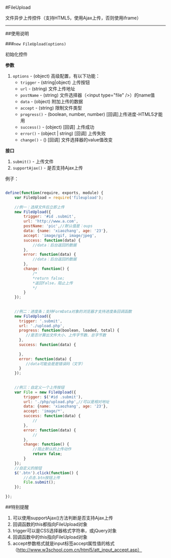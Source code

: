 #FileUpload

文件异步上传控件（支持HTML5，使用Ajax上传，否则使用iframe）

---

##使用说明

###`new FileUpload(options)`

初始化控件

**参数**

1. `options` - (object) 高级配置，有以下功能：
   - `trigger` - (string|object) 上传按钮
   - `url` - (string) 文件上传地址
   - `postName` - (string) 文件选择器（&lt;input type="file" /&gt;）的name值 
   - `data` - (object) 附加上传的数据
   - `accept` - (string) 限制文件类型
   - `progress()` - (boolean, number, number) [回调]上传进度-HTML5才能用
   - `success()` - (object) [回调] 上传成功
   - `error()` - (object | string) [回调] 上传失败 
   - `change()` - () [回调] 文件选择器的value值改变

**接口**

1. `submit()` - 上传文件
2. `supportAjax()` - 是否支持Ajax上传

例子：
```js

define(function(require, exports, module) {
    var FileUpload = require('fileupload');
    
    //例一：选择文件后立即上传
    new FileUpload({
        trigger: '#id .submit',
        url: 'http://www.a.com',
        postName: 'pic',//默认值是：oups
        data: {name: 'xiaozhang', age: '23'},
        accept: 'image/gif, image/jpeg',
        success: function(data) {
            //data：后台返回的数据
        },
        error: function(data) {
            //data：后台返回的数据
        },
        change: function() {
            /*
            *return false;
            *返回false，阻止上传 
            */
        }
    });
    
    
    //例二：进度条；支持FormData对象的浏览器才支持进度条回调函数
    new FileUpload({
      trigger: '.submit',
      url: './upload.php',
      progress: function(boolean, loaded, total) {
         //是否计算出文件大小、上传字节数、总字节数
      },
      success: function(data) {
         
      },
      error: function(data) {
         //data可能会是是错误码（文字）
      }
    });
    
    
    //例三：自定义一个上传按钮
    var File = new FileUpload({
        trigger: $('#id .submit'),
        url: './php/upload.php',//可以是相对地址
        data: {name: 'xiaozhang', age: '23'},
        accept: 'image/*',
        success: function(data) {
            //
        },
        error: function(data) {
            //
        },
        change: function() {
            //阻止默认的上传动作
            return false;
        }
    });
    //自定义的按钮
    $('.btn').click(function() {
        //点击.btn按钮上传
        File.submit();
    });
    
});

```

##特别提醒
1. 可以使用supportAjax()方法判断是否支持Ajax上传
2. 回调函数的this都指向FileUpload对象
3. trigger可以是CSS选择器格式字符串，或jQuery对象
4. 回调函数中的this指向FileUpload对象
5. accept参数格式就是input标签accept属性值的格式（http://www.w3school.com.cn/html5/att_input_accept.asp）


